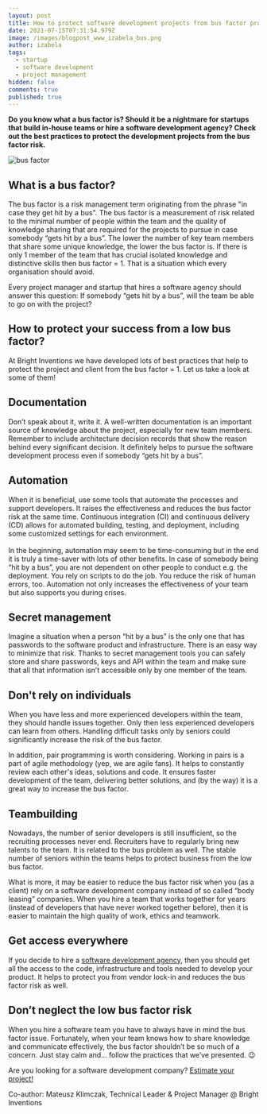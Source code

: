 ```yaml
---
layout: post
title: How to protect software development projects from bus factor problem
date: 2021-07-15T07:31:54.979Z
image: /images/blogpost_www_izabela_bus.png
author: izabela
tags:
  - startup
  - software development
  - project management
hidden: false
comments: true
published: true
---
```

**Do you know what a bus factor is? Should it be a nightmare for startups that build in-house teams or hire a software development agency? Check out the best practices to protect the development projects from the bus factor risk.**

![bus factor](/images/blogpost_izabela_bus_in_post-01.png)

## What is a bus factor?

The bus factor is a risk management term originating from the phrase "in case they get hit by a bus". The bus factor is a measurement of risk related to the minimal number of people within the team and the quality of knowledge sharing that are required for the projects to pursue in case somebody “gets hit by a bus”. The lower the number of key team members that share some unique knowledge, the lower the bus factor is. If there is only 1 member of the team that has crucial isolated knowledge and distinctive skills then bus factor = 1. That is a situation which every organisation should avoid.

Every project manager and startup that hires a software agency should answer this question: If somebody “gets hit by a bus”, will the team be able to go on with the project?

## How to protect your success from a low bus factor? 

At Bright Inventions we have developed lots of best practices that help to protect the project and client from the bus factor = 1. Let us take a look at some of them! 

## Documentation

Don’t speak about it, write it. A well-written documentation is an important source of knowledge about the project, especially for new team members. Remember to include architecture decision records that show the reason behind every significant decision. It definitely helps to pursue the software development process even if somebody “gets hit by a bus”.

## Automation

When it is beneficial, use some tools that automate the processes and support developers. It raises the effectiveness and reduces the bus factor risk at the same time. Continuous integration (CI) and continuous delivery (CD) allows for automated building, testing, and deployment, including some customized settings for each environment.\
\
In the beginning, automation may seem to be time-consuming but in the end it is truly a time-saver with lots of other benefits. In case of somebody being “hit by a bus”, you are not dependent on other people to conduct e.g. the deployment. You rely on scripts to do the job. You reduce the risk of human errors, too. Automation not only increases the effectiveness of your team but also supports you during crises.

## Secret management

Imagine a situation when a person “hit by a bus” is the only one that has passwords to the software product and infrastructure. There is an easy way to minimize that risk. Thanks to secret management tools you can safely store and share passwords, keys and API within the team and make sure that all that information isn’t accessible only by one member of the team. 

## Don't rely on individuals 

When you have less and more experienced developers within the team, they should handle issues together. Only then less experienced developers can learn from others. Handling difficult tasks only by seniors could significantly increase the risk of the bus factor.

In addition, pair programming is worth considering. Working in pairs is a part of agile methodology (yep, we are agile fans). It helps to constantly review each other's ideas, solutions and code. It ensures faster development of the team, delivering better solutions, and (by the way) it is a great way to increase the bus factor.

## Teambuilding

Nowadays, the number of senior developers is still insufficient, so the recruiting processes never end. Recruiters have to regularly bring new talents to the team. It is related to the bus problem as well. The stable number of seniors within the teams helps to protect business from the low bus factor.

What is more, it may be easier to reduce the bus factor risk when you (as a client) rely on a software development company instead of so called “body leasing” companies. When you hire a team that works together for years (instead of developers that have never worked together before), then it is easier to maintain the high quality of work, ethics and teamwork.   

## Get access everywhere 

If you decide to hire a [software development agency](https://brightinventions.pl), then you should get all the access to the code, infrastructure and tools needed to develop your product. It helps to protect you from vendor lock-in and reduces the bus factor risk as well. 

## Don’t neglect the low bus factor risk

When you hire a software team you have to always have in mind the bus factor issue. Fortunately, when your team knows how to share knowledge and communicate effectively, the bus factor shouldn’t be so much of a concern. Just stay calm and… follow the practices that we’ve presented. 😉

Are you looking for a software development company? [Estimate your project!](https://brightinventions.pl/start-project)

Co-author: Mateusz Klimczak, Technical Leader & Project Manager @ Bright Inventions
